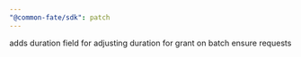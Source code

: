 ```yaml
---
"@common-fate/sdk": patch
---
```


adds duration field for adjusting duration for grant on batch ensure requests
